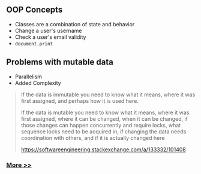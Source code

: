 ## OOP Concepts

- Classes are a combination of state and behavior
- Change a user's username
- Check a user's email validity
- `document.print`



## Problems with mutable data

- Parallelism
- Added Complexity



> If the data is immutable you need to know what it means, where it was first assigned, and perhaps how it is used here.
>
> If the data is mutable you need to know what it means, where it was first assigned, where it can be changed, when it can be changed, if those changes can happen concurrently and require locks, what sequence locks need to be acquired in, if changing the data needs coordination with others, and if it is actually changed here
>
> https://softwareengineering.stackexchange.com/a/133332/101408



### [More >>](./concrete_practice.md)

